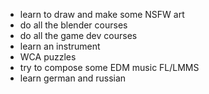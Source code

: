 - learn to draw and make some NSFW art
- do all the blender courses
- do all the game dev courses
- learn an instrument
- WCA puzzles
- try to compose some EDM music FL/LMMS
- learn german and russian